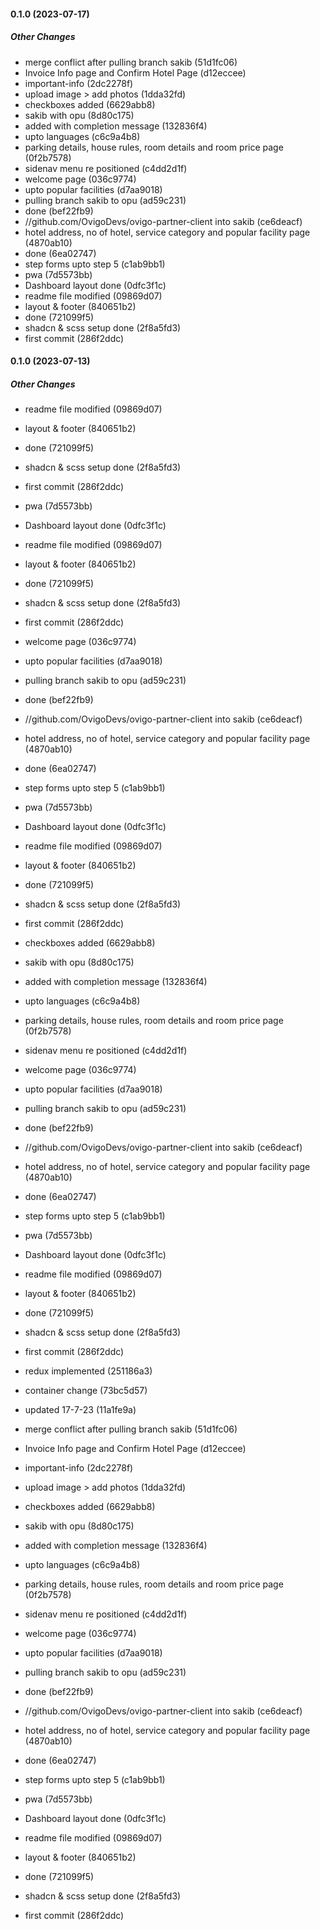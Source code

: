 #### 0.1.0 (2023-07-17)

##### Other Changes

- merge conflict after pulling branch sakib (51d1fc06)
- Invoice Info page and Confirm Hotel Page (d12eccee)
- important-info (2dc2278f)
- upload image > add photos (1dda32fd)
- checkboxes added (6629abb8)
- sakib with opu (8d80c175)
- added with completion message (132836f4)
- upto languages (c6c9a4b8)
- parking details, house rules, room details and room price page (0f2b7578)
- sidenav menu re positioned (c4dd2d1f)
- welcome page (036c9774)
- upto popular facilities (d7aa9018)
- pulling branch sakib to opu (ad59c231)
- done (bef22fb9)
- //github.com/OvigoDevs/ovigo-partner-client into sakib (ce6deacf)
- hotel address, no of hotel, service category and popular facility page (4870ab10)
- done (6ea02747)
- step forms upto step 5 (c1ab9bb1)
- pwa (7d5573bb)
- Dashboard layout done (0dfc3f1c)
- readme file modified (09869d07)
- layout & footer (840651b2)
- done (721099f5)
- shadcn & scss setup done (2f8a5fd3)
- first commit (286f2ddc)

#### 0.1.0 (2023-07-13)

##### Other Changes

- readme file modified (09869d07)
- layout & footer (840651b2)
- done (721099f5)
- shadcn & scss setup done (2f8a5fd3)
- first commit (286f2ddc)

- pwa (7d5573bb)
- Dashboard layout done (0dfc3f1c)
- readme file modified (09869d07)
- layout & footer (840651b2)
- done (721099f5)
- shadcn & scss setup done (2f8a5fd3)
- first commit (286f2ddc)

- welcome page (036c9774)
- upto popular facilities (d7aa9018)
- pulling branch sakib to opu (ad59c231)
- done (bef22fb9)
- //github.com/OvigoDevs/ovigo-partner-client into sakib (ce6deacf)
- hotel address, no of hotel, service category and popular facility page (4870ab10)
- done (6ea02747)
- step forms upto step 5 (c1ab9bb1)
- pwa (7d5573bb)
- Dashboard layout done (0dfc3f1c)
- readme file modified (09869d07)
- layout & footer (840651b2)
- done (721099f5)
- shadcn & scss setup done (2f8a5fd3)
- first commit (286f2ddc)

- checkboxes added (6629abb8)
- sakib with opu (8d80c175)
- added with completion message (132836f4)
- upto languages (c6c9a4b8)
- parking details, house rules, room details and room price page (0f2b7578)
- sidenav menu re positioned (c4dd2d1f)
- welcome page (036c9774)
- upto popular facilities (d7aa9018)
- pulling branch sakib to opu (ad59c231)
- done (bef22fb9)
- //github.com/OvigoDevs/ovigo-partner-client into sakib (ce6deacf)
- hotel address, no of hotel, service category and popular facility page (4870ab10)
- done (6ea02747)
- step forms upto step 5 (c1ab9bb1)
- pwa (7d5573bb)
- Dashboard layout done (0dfc3f1c)
- readme file modified (09869d07)
- layout & footer (840651b2)
- done (721099f5)
- shadcn & scss setup done (2f8a5fd3)
- first commit (286f2ddc)

- redux implemented (251186a3)
- container change (73bc5d57)
- updated 17-7-23 (11a1fe9a)
- merge conflict after pulling branch sakib (51d1fc06)
- Invoice Info page and Confirm Hotel Page (d12eccee)
- important-info (2dc2278f)
- upload image > add photos (1dda32fd)
- checkboxes added (6629abb8)
- sakib with opu (8d80c175)
- added with completion message (132836f4)
- upto languages (c6c9a4b8)
- parking details, house rules, room details and room price page (0f2b7578)
- sidenav menu re positioned (c4dd2d1f)
- welcome page (036c9774)
- upto popular facilities (d7aa9018)
- pulling branch sakib to opu (ad59c231)
- done (bef22fb9)
- //github.com/OvigoDevs/ovigo-partner-client into sakib (ce6deacf)
- hotel address, no of hotel, service category and popular facility page (4870ab10)
- done (6ea02747)
- step forms upto step 5 (c1ab9bb1)
- pwa (7d5573bb)
- Dashboard layout done (0dfc3f1c)
- readme file modified (09869d07)
- layout & footer (840651b2)
- done (721099f5)
- shadcn & scss setup done (2f8a5fd3)
- first commit (286f2ddc)
